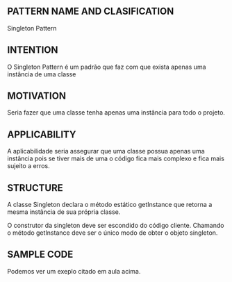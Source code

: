 ## PATTERN NAME AND CLASIFICATION
Singleton Pattern

## INTENTION
O Singleton Pattern é um padrão que faz com que exista apenas uma instância de uma classe

## MOTIVATION
Seria fazer que uma classe tenha apenas uma instância para todo o projeto.

## APPLICABILITY
A aplicabilidade seria assegurar que uma classe possua apenas uma instância pois se tiver mais de uma o código fica mais complexo e fica mais sujeito a erros.

## STRUCTURE
A classe Singleton declara o método estático getInstance que retorna a mesma instância de sua própria classe.

O construtor da singleton deve ser escondido do código cliente. Chamando o método getInstance deve ser o único modo de obter o objeto singleton.

## SAMPLE CODE
Podemos ver um exeplo citado em aula acima.